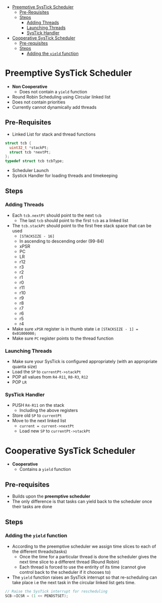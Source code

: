 - [Preemptive SysTick Scheduler](#preemptive-systick-scheduler)
  - [Pre-Requisites](#pre-requisites)
  - [Steps](#steps)
    - [Adding Threads](#adding-threads)
    - [Launching Threads](#launching-threads)
    - [SysTick Handler](#systick-handler)
- [Cooperative SysTick Scheduler](#cooperative-systick-scheduler)
  - [Pre-requisites](#pre-requisites-1)
  - [Steps](#steps-1)
    - [Adding the `yield` function](#adding-the-yield-function)

# Preemptive SysTick Scheduler

- **Non Cooperative**
  - Does not contain a `yield` function
- Round Robin Scheduling using Circular linked list
- Does not contain priorities
- Currently cannot dynamically add threads

## Pre-Requisites

- Linked List for stack and thread functions
```c
struct tcb {
  uint32_t *stackPt;
  struct tcb *nextPt;
};
typedef struct tcb tcbType;
```
- Scheduler Launch
- Systick Handler for loading threads and timekeeping

## Steps

### Adding Threads

- Each `tcb.nextPt` should point to the next `tcb`
  - The last `tcb` should point to the first `tcb` as a linked list
- The `tcb.stackPt` should point to the first free stack space that can be used
  - `[STACKSIZE - 16]`
  - In ascending to descending order (99-84)
  - xPSR
  - PC
  - LR
  - r12
  - r3
  - r2
  - r1
  - r0
  - r11
  - r10
  - r9
  - r8
  - r7
  - r6
  - r5
  - r4
- Make sure `xPSR` register is in thumb state i.e `[STACKSIZE - 1] = 0x01000000;`
- Make sure `PC` register points to the thread function

### Launching Threads

- Make sure your SysTick is configured appropriately (with an appropriate quanta size)
- Load the `SP` to `currentPt->stackPt`
- POP all values from `R4-R11`, `R0-R3`, `R12`
- POP `LR`

### SysTick Handler

- PUSH `R4-R11` on the stack
  - Including the above registers
- Store old `SP` to `currentPt`
- Move to the next linked list
  - `current = current->nextPt`
  - Load new `SP` to `currentPt->stackPt`

# Cooperative SysTick Scheduler

- **Cooperative**
  - Contains a `yield` function

## Pre-requisites

- Builds upon the **preemptive scheduler**
- The only difference is that tasks can yield back to the scheduler once their tasks are done

## Steps

### Adding the `yield` function

- According to the preemptive scheduler we assign time slices to each of the different threads(tasks)
  - Once the time for a particular thread is done the scheduler gives the next time slice to a different thread (Round Robin)
  - Each thread is forced to use the entirity of its time (cannot give control back to the scheduler if it chooses to)
- The `yield` function raises an SysTick interrupt so that re-scheduling can take place i.e the next task in the circular linked list gets time.

```c
// Raise the SysTick interrupt for rescheduling
SCB->ICSR = (1 << PENDSTSET);
```
